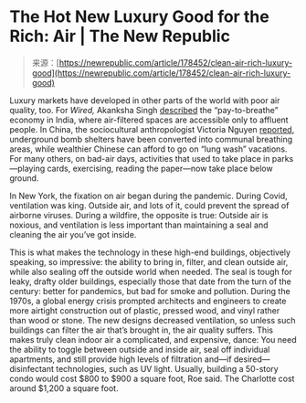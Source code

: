 <!--yml
category: 未分类
date: 2024-05-27 14:32:00
-->

# The Hot New Luxury Good for the Rich: Air | The New Republic

> 来源：[https://newrepublic.com/article/178452/clean-air-rich-luxury-good](https://newrepublic.com/article/178452/clean-air-rich-luxury-good)

Luxury markets have developed in other parts of the world with poor air quality, too. For *Wired,* Akanksha Singh [described](https://www.wired.com/story/breathing-is-a-luxury-in-indias-air-crisis/) the “pay-to-breathe” economy in India, where air-filtered spaces are accessible only to affluent people. In China, the sociocultural anthropologist Victoria Nguyen [reported](https://estsjournal.org/index.php/ests/article/view/437), underground bomb shelters have been converted into communal breathing areas, while wealthier Chinese can afford to go on “lung wash” vacations. For many others, on bad-air days, activities that used to take place in parks—playing cards, exercising, reading the paper—now take place below ground.

In New York, the fixation on air began during the pandemic. During Covid, ventilation was king. Outside air, and lots of it, could prevent the spread of airborne viruses. During a wildfire, the opposite is true: Outside air is noxious, and ventilation is less important than maintaining a seal and cleaning the air you’ve got inside.

This is what makes the technology in these high-end buildings, objectively speaking, so impressive: the ability to bring in, filter, and clean outside air, while also sealing off the outside world when needed. The seal is tough for leaky, drafty older buildings, especially those that date from the turn of the century: better for pandemics, but bad for smoke and pollution. During the 1970s, a global energy crisis prompted architects and engineers to create more airtight construction out of plastic, pressed wood, and vinyl rather than wood or stone. The new designs decreased ventilation, so unless such buildings can filter the air that’s brought in, the air quality suffers. This makes truly clean indoor air a complicated, and expensive, dance: You need the ability to toggle between outside and inside air, seal off individual apartments, and still provide high levels of filtration and—if desired—disinfectant technologies, such as UV light. Usually, building a 50-story condo would cost $800 to $900 a square foot, Roe said. The Charlotte cost around $1,200 a square foot.